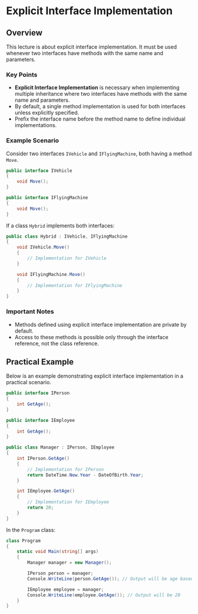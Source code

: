 
# Explicit Interface Implementation

## Overview
This lecture is about explicit interface implementation. It must be used whenever two interfaces have methods with the same name and parameters.

### Key Points
- **Explicit Interface Implementation** is necessary when implementing multiple inheritance where two interfaces have methods with the same name and parameters.
- By default, a single method implementation is used for both interfaces unless explicitly specified.
- Prefix the interface name before the method name to define individual implementations.

### Example Scenario
Consider two interfaces `IVehicle` and `IFlyingMachine`, both having a method `Move`.

```csharp
public interface IVehicle
{
    void Move();
}

public interface IFlyingMachine
{
    void Move();
}
```

If a class `Hybrid` implements both interfaces:

```csharp
public class Hybrid : IVehicle, IFlyingMachine
{
    void IVehicle.Move()
    {
        // Implementation for IVehicle
    }

    void IFlyingMachine.Move()
    {
        // Implementation for IFlyingMachine
    }
}
```

### Important Notes
- Methods defined using explicit interface implementation are private by default.
- Access to these methods is possible only through the interface reference, not the class reference.

## Practical Example
Below is an example demonstrating explicit interface implementation in a practical scenario.

```csharp
public interface IPerson
{
    int GetAge();
}

public interface IEmployee
{
    int GetAge();
}

public class Manager : IPerson, IEmployee
{
    int IPerson.GetAge()
    {
        // Implementation for IPerson
        return DateTime.Now.Year - DateOfBirth.Year;
    }

    int IEmployee.GetAge()
    {
        // Implementation for IEmployee
        return 20;
    }
}
```

In the `Program` class:

```csharp
class Program
{
    static void Main(string[] args)
    {
        Manager manager = new Manager();

        IPerson person = manager;
        Console.WriteLine(person.GetAge()); // Output will be age based on DateOfBirth

        IEmployee employee = manager;
        Console.WriteLine(employee.GetAge()); // Output will be 20
    }
}
```
